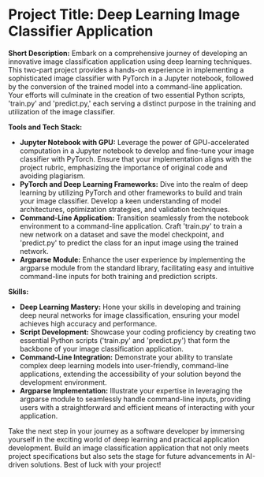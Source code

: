 # **Project Title: Deep Learning Image Classifier Application**

**Short Description:**
Embark on a comprehensive journey of developing an innovative image classification application using deep learning techniques. This two-part project provides a hands-on experience in implementing a sophisticated image classifier with PyTorch in a Jupyter notebook, followed by the conversion of the trained model into a command-line application. Your efforts will culminate in the creation of two essential Python scripts, 'train.py' and 'predict.py,' each serving a distinct purpose in the training and utilization of the image classifier.

**Tools and Tech Stack:**
- **Jupyter Notebook with GPU:** Leverage the power of GPU-accelerated computation in a Jupyter notebook to develop and fine-tune your image classifier with PyTorch. Ensure that your implementation aligns with the project rubric, emphasizing the importance of original code and avoiding plagiarism.
- **PyTorch and Deep Learning Frameworks:** Dive into the realm of deep learning by utilizing PyTorch and other frameworks to build and train your image classifier. Develop a keen understanding of model architectures, optimization strategies, and validation techniques.
- **Command-Line Application:** Transition seamlessly from the notebook environment to a command-line application. Craft 'train.py' to train a new network on a dataset and save the model checkpoint, and 'predict.py' to predict the class for an input image using the trained network.
- **Argparse Module:** Enhance the user experience by implementing the argparse module from the standard library, facilitating easy and intuitive command-line inputs for both training and prediction scripts.

**Skills:**
- **Deep Learning Mastery:** Hone your skills in developing and training deep neural networks for image classification, ensuring your model achieves high accuracy and performance.
- **Script Development:** Showcase your coding proficiency by creating two essential Python scripts ('train.py' and 'predict.py') that form the backbone of your image classification application.
- **Command-Line Integration:** Demonstrate your ability to translate complex deep learning models into user-friendly, command-line applications, extending the accessibility of your solution beyond the development environment.
- **Argparse Implementation:** Illustrate your expertise in leveraging the argparse module to seamlessly handle command-line inputs, providing users with a straightforward and efficient means of interacting with your application.

Take the next step in your journey as a software developer by immersing yourself in the exciting world of deep learning and practical application development. Build an image classification application that not only meets project specifications but also sets the stage for future advancements in AI-driven solutions. Best of luck with your project!
